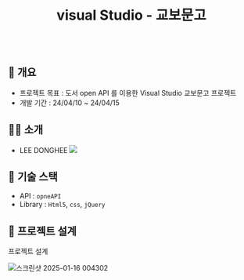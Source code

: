   <h1 align="center">visual Studio - 교보문고</h1>
<br/><br/>

## 🚩 개요
- 프로젝트 목표 : 도서 open API 를 이용한 Visual Studio 교보문고 프로젝트
- 개발 기간 : 24/04/10 ~ 24/04/15

## 🙋‍♀️ 소개
- LEE DONGHEE <a href="https://github.com/ehdgml123"><img src="https://img.shields.io/badge/GitHub-181717?style=plastic&logo=GitHub&logoColor=white"></a>

## 🔧 기술 스택
- API : `opneAPI`
- Library : `Html5`, `css`, `jQuery`

## 👾 프로젝트 설계
프로젝트 설계


  ![스크린샷 2025-01-16 004302](https://github.com/user-attachments/assets/911bbb0f-6c86-4b99-a55d-4d954190e7b9)

